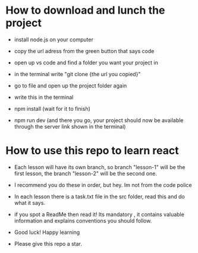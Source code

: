 # How to download and lunch the project

- install node.js on your computer

- copy the url adress from the green button that says code

- open up vs code and find a folder you want your project in

- in the terminal write "git clone {the url you copied}"

- go to file and open up the project folder again

- write this in the terminal

- npm install (wait for it to finish)

- npm run dev (and there you go, your project should now be available through the server link shown in the terminal)

# How to use this repo to learn react

- Each lesson will have its own branch, so branch "lesson-1" will be the first lesson, the branch "lesson-2" will be the second one.

- I recommend you do these in order, but hey. Im not from the code police

- In each lesson there is a task.txt file in the src folder, read this and do what it says.

- if you spot a ReadMe then read it! Its mandatory , it contains valuable information and explains conventions you should follow.

- Good luck! Happy learning

- Please give this repo a star.
